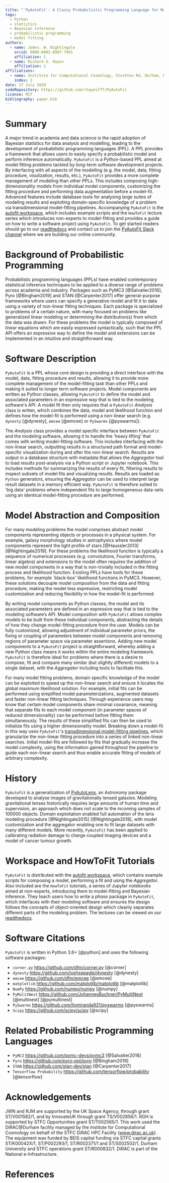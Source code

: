 ```yaml
---
title: "`PyAutoFit`: A Classy Probabilistic Programming Language for Model Composition and Fitting"
tags:
  - Python
  - statistics
  - Bayesian inference
  - probabilistic programming
  - model fitting
authors:
  - name: James. W. Nightingale
    orcid: 0000-0002-8987-7401
    affiliation: 1
  - name: Richard G. Hayes
    affiliation: 1
affiliations:
  - name: Institute for Computational Cosmology, Stockton Rd, Durham, United Kingdom, DH1 3LE
    index: 1
date: 17 July 2020
codeRepository: https://github.com/rhayes777/PyAutoFit
license: MIT
bibliography: paper.bib
---
```


# Summary

A major trend in academia and data science is the rapid adoption of Bayesian statistics for data analysis and modelling, leading to the development of probabilistic programming languages (PPL). A PPL provides a framework that allows users to easily specify a probabilistic model and perform inference automatically. `PyAutoFit` is a Python-based PPL aimed at model fitting problems tackled by long-term software development projects. By interfacing with all aspects of the modelling (e.g. the model, data, fitting procedure, visulization, results, etc.), `PyAutoFit` provides a more complete management of modeling than other PPLs. This includes composing high-dimensionality models from individual model components, customizing the fitting procedure and performing data augmentation before a model-fit. Advanced features include database tools for analysing large suites of modeling results and exploiting domain-specific knowledge of a problem via transdimensional model-fitting pipelines. Accompanying `PyAutoFit` is the [autofit workspace](https://github.com/Jammy2211/autofit_workspace), which includes example scripts and the `HowToFit` lecture series which introduces non-experts to model-fitting and provides a guide on how to write a software project using `PyAutoFit`. To get started readers should go to our [readthedocs](https://pyautofit.readthedocs.io/en/latest/) and contact us to join the [PyAutoFit Slack channel](https://pyautofit.slack.com/) where we are building our online community.

# Background of Probabilistic Programming

Probabilistic programming languages (PPLs) have enabled contemporary statistical inference techniques to be applied to a diverse range of problems across academia and industry. Packages such as PyMC3 [@Salvatier2016], Pyro [@Bingham2019] and STAN [@Carpenter2017] offer general-purpose frameworks where users can specify a generative model and fit it to data using a variety of non-linear fitting techniques. Each package is specialized to problems of a certain nature, with many focused on problems like generalized linear modeling or determining the distribution(s) from which the data was drawn. For these problems the model is typically composed of linear equations which are easily expressed syntactically, such that the PPL API offers an expressive way to define the model and extensions can be implemented in an intuitive and straightforward way.

# Software Description

`PyAutoFit` is a PPL whose core design is providing a direct interface with the model, data, fitting procedure and results, allowing it to provide more complete management of the model-fitting task than other PPLs and making it suited to longer term software projects. Model components are written as Python classes, allowing `PyAutoFit` to define the model and associated parameters in an expressive way that is tied to the modeling software's API. A model fit then only requires that a `PyAutoFit` _Analysis_ class is writen, which combines the data, model and likelihood function and defines how the model-fit is performed using a non-linear search (e.g. `dynesty` [@dynesty], `emcee` [@emcee] or `PySwarms` [@pyswarms]). 

The _Analysis_ class provides a model specific interface between `PyAutoFit` and the modeling software, allowing it to handle the 'heavy lifting' that comes with writing model-fitting software. This includes interfacing with the non-linear search, outputting results in a structured path format and model-specific visualization during and after the non-linear search. Results are output in a database structure with metadata that allows the _Aggregator_ tool to load results post-analysis via a Python script or Jupyter notebook. This includes methods for summarizing the results of every fit, filtering results to inspect subsets of model fits and visualizing results. Results are loaded as `Python` generators, ensuring the _Aggregator_ can be used to interpret large result datasets in a memory efficient way. `PyAutoFit` is therefore suited to 'big data' problems where independent fits to large homogeneous data-sets using an identical model-fitting procedure are performed. 

# Model Abstraction and Composition

For many modeling problems the model comprises abstract model components representing objects or processes in a physical system. For example, galaxy morphology studies in astrophysics where model components represent the light profile of stars [@Haussler2013] [@Nightingale2019]. For these problems the likelihood function is typically a sequence of numerical processes (e.g. convolutions, Fourier transforms, linear algebra) and extensions to the model often requires the addition of new model components in a way that is non-trivially included in the fitting process and likelihood function. Existing PPLs have tools for these problems, for example `black-box' likelihood functions in PyMC3. However, these solutions decouple model composition from the data and fitting procedure, making the model less expressive, restricting model customization and reducing flexibility in how the model-fit is performed.

By writing model components as Python classes, the model and its associated parameters are defined in an expressive way that is tied to the modeling software’s API. Model composition with `PyAutoFit` allows complex models to be built from these individual components, abstracting the details of how they change model-fitting procedure from the user. Models can be fully customized, allowing adjustment of individual parameter priors, the fixing or coupling of parameters between model components and removing regions of parameter space via parameter assertions. Adding new model components to a `PyAutoFit` project is straightforward, whereby adding a new Python class means it works within the entire modeling framework. `PyAutoFit` is therefore ideal for problems where there is a desire to compose, fit and compare many similar (but slightly different) models to a single dataset, with the _Aggregator_ including tools to facilitate this. 

For many model fitting problems, domain specific knowledge of the model can be exploited to speed up the non-linear search and ensure it locates the global maximum likelihood solution. For example, initial fits can be performed using simplified model parameterizations, augmented datasets and faster non-linear fitting techniques. Through experience users may know that certain model components share minimal covariance, meaning that separate fits to each model component (in parameter spaces of reduced dimensionality) can be performed before fitting them simultaneously. The results of these simplified fits can then be used to initialize fits using a higher dimensionality model. Breaking down a model-fit in this way uses `PyAutoFit`'s [transdimensional model-fitting pipelines](https://pyautofit.readthedocs.io/en/latest/advanced/pipelines.html), which granularize the non-linear fitting procedure into a series of linked non-linear searches. Initial model-fits are followed by fits that gradually increase the model complexity, using the information gained throughout the pipeline to guide each non-linear search and thus enable accurate fitting of models of arbitrary complexity.

# History

`PyAutoFit` is a generalization of [PyAutoLens](https://github.com/Jammy2211/PyAutoLens), an Astronomy package developed to analyse images of gravitationally lensed galaxies. Modeling gravitational lenses historically requires large amounts of human time and supervision, an approach which does not scale to the incoming samples of $100000$ objects. Domain exploitation enabled full automation of the lens modeling procedure [@Nightingale2015] [@Nightingale2018], with model customization and the aggregator enabling one to fit large datasets with many different models. More recently, `PyAutoFit` has been applied to calibrating radiation damage to charge coupled imaging devices and a model of cancer tumour growth.  
 
# Workspace and HowToFit Tutorials

`PyAutoFit` is distributed with the [autofit workspace](https://github.com/Jammy2211/autofit_workspace), which contains example scripts for composing a model, performing a fit and using the _Aggregator_. Also included are the `HowToFit` tutorials, a series of Jupyter notebooks aimed at non-experts, introducing them to model-fitting and Bayesian inference. They teach users how to write a _phase_ package in `PyAutoFit`, which interfaces with their modeling software and ensures the design follows the concepts of object-oriented design which cleanly separates different parts of the modeling problem. The lectures can be viewed on our [readthedocs](https://pyautofit.readthedocs.io/en/latest/howtofit/howtofit.html).

# Software Citations

`PyAutoFit` is written in Python 3.6+ [@python] and uses the following software packages:

- `corner.py` https://github.com/dfm/corner.py [@corner]
- `dynesty` https://github.com/joshspeagle/dynesty [@dynesty]
- `emcee` https://github.com/dfm/emcee [@emcee]
- `matplotlib` https://github.com/matplotlib/matplotlib [@matplotlib]
- `NumPy` https://github.com/numpy/numpy [@numpy]
- `PyMulitNest` https://github.com/JohannesBuchner/PyMultiNest [@multinest] [@pymultinest]
- `PySwarms` https://github.com/ljvmiranda921/pyswarms [@pyswarms]
- `Scipy` https://github.com/scipy/scipy [@scipy]

# Related Probabilistic Programming Languages

- `PyMC3` https://github.com/pymc-devs/pymc3 [@Salvatier2016]
- `Pyro` https://github.com/pyro-ppl/pyro [@Bingham2019]
- `STAN` https://github.com/stan-dev/stan [@Carpenter2017]
- `TensorFlow Probability` https://github.com/tensorflow/probability [@tensorflow]

# Acknowledgements

JWN and RJM are supported by the UK Space Agency, through grant ST/V001582/1, and by InnovateUK through grant TS/V002856/1. RGH is supported by STFC Opportunities grant ST/T002565/1.
This work used the DiRAC@Durham facility managed by the Institute for Computational Cosmology on behalf of the STFC DiRAC HPC Facility (www.dirac.ac.uk). The equipment was funded by BEIS capital funding via STFC capital grants ST/K00042X/1, ST/P002293/1, ST/R002371/1 and ST/S002502/1, Durham University and STFC operations grant ST/R000832/1. DiRAC is part of the National e-Infrastructure.

# References
